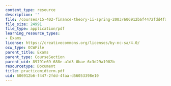 ```yaml
---
content_type: resource
description: ''
file: /courses/15-402-finance-theory-ii-spring-2003/606912b6f4472fdd4faad56053398e10_practicemidterm.pdf
file_size: 24991
file_type: application/pdf
learning_resource_types:
- Exams
license: https://creativecommons.org/licenses/by-nc-sa/4.0/
ocw_type: OCWFile
parent_title: Exams
parent_type: CourseSection
parent_uid: 89791e69-688e-a1d3-0bae-6c3d29a1902b
resourcetype: Document
title: practicemidterm.pdf
uid: 606912b6-f447-2fdd-4faa-d56053398e10
---
```

